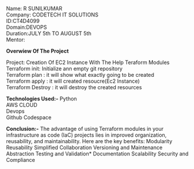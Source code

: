 Name: R SUNILKUMAR                                                                                                                                                                                           
Company: CODETECH IT SOLUTIONS                                                                                                                                                                            
ID:CT4D4099                                                                                                                                                                                              
Domain:DEVOPS                                                                                                                                                                                           
Duration:JULY 5th TO AUGUST 5th                                                                                                                                                                                
Mentor:

**Overwiew Of The Project**

Project: Creation Of EC2 Instance With The Help Teraform Modules                                                                                                                                         
Terraform init: Initialize ann empty git repository                                                                                                                                                        
Terraform plan : it will show what exactly going to be created                                                                                                                                             
Terraform apply : it will created resoucre(Ec2 Instance)                                                                                                                                                   
Terraform Destroy : it will destroy the created resources

**Technologies Used:-** 
 Python                                                                                                                                                                                                            
 AWS CLOUD                                                                                                                                                                                                       
 Devops                                                                                                                                                                                                         
 Github Codespace

**Conclusion:-** 
The advantage of using Terraform modules in your infrastructure as code (IaC) projects lies in improved organization, reusability, and maintainability. Here are the key benefits:
Modularity
Reusability
Simplified Collaboration
Versioning and Maintenance
Abstraction
Testing and Validation*
Documentation
Scalability
Security and Compliance
